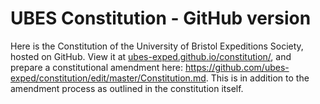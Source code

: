# UBES Constitution - GitHub version

Here is the Constitution of the University of Bristol Expeditions Society, hosted on GitHub. View it at [ubes-exped.github.io/constitution/](https://ubes-exped.github.io/constitution/), and prepare a constitutional amendment here: https://github.com/ubes-exped/constitution/edit/master/Constitution.md. This is in addition to the amendment process as outlined in the constitution itself.
